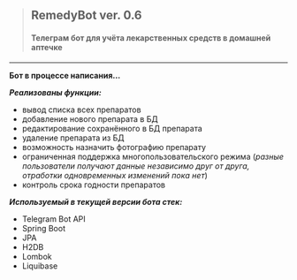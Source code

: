 >## RemedyBot ver. 0.6
>#### Телеграм бот для учёта лекарственных средств в домашней аптечке
----------------------------------
**Бот в процессе написания...**

***Реализованы функции:***
- вывод списка всех препаратов
- добавление нового препарата в БД
- редактирование сохранённого в БД препарата
- удаление препарата из БД
- возможность назначить фотографию препарату
- ограниченная поддержка многопользовательского режима (_разные пользователи получают данные независимо друг от друга, отработки одновременных изменений пока нет_)
- контроль срока годности препаратов

***Используемый в текущей версии бота стек:***
- Telegram Bot API
- Spring Boot
- JPA
- H2DB
- Lombok
- Liquibase
